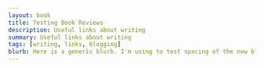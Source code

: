 ```yaml
---
layout: book
title: Testing Book Reviews
description: Useful links about writing
summary: Useful links about writing
tags: [writing, links, blogging]
blurb: Here is a generic blurb. I'm using to test spacing of the new blog post layout. The blurb goes below the title.
---
```

